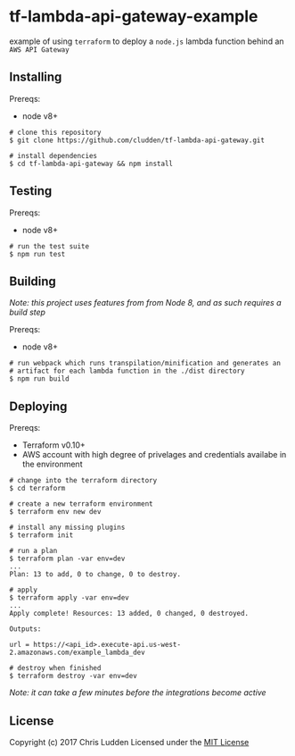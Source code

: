 # tf-lambda-api-gateway-example
example of using `terraform` to deploy a `node.js` lambda function behind an `AWS API Gateway`

## Installing
Prereqs:
- node v8+

```shell
# clone this repository
$ git clone https://github.com/cludden/tf-lambda-api-gateway.git

# install dependencies
$ cd tf-lambda-api-gateway && npm install
```

## Testing
Prereqs:
- node v8+

```shell
# run the test suite
$ npm run test
```

## Building
*Note: this project uses features from from Node 8, and as such requires a build step*

Prereqs:
- node v8+

```shell
# run webpack which runs transpilation/minification and generates an
# artifact for each lambda function in the ./dist directory
$ npm run build
```

## Deploying
Prereqs:
- Terraform v0.10+
- AWS account with high degree of privelages and credentials availabe in the environment

```shell
# change into the terraform directory
$ cd terraform

# create a new terraform environment
$ terraform env new dev

# install any missing plugins
$ terraform init

# run a plan
$ terraform plan -var env=dev
...
Plan: 13 to add, 0 to change, 0 to destroy.

# apply
$ terraform apply -var env=dev
...
Apply complete! Resources: 13 added, 0 changed, 0 destroyed.

Outputs:

url = https://<api_id>.execute-api.us-west-2.amazonaws.com/example_lambda_dev

# destroy when finished
$ terraform destroy -var env=dev
```

*Note: it can take a few minutes before the integrations become active*

## License
Copyright (c) 2017 Chris Ludden
Licensed under the [MIT License](LICENSE.md)
